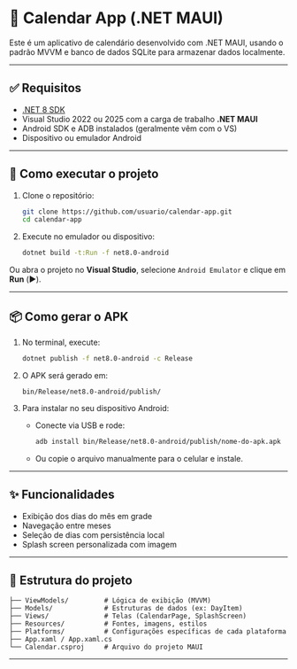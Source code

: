 
# 📅 Calendar App (.NET MAUI)

Este é um aplicativo de calendário desenvolvido com .NET MAUI, usando o padrão MVVM e banco de dados SQLite para armazenar dados localmente.

---

## ✅ Requisitos

- [.NET 8 SDK](https://dotnet.microsoft.com/en-us/download)
- Visual Studio 2022 ou 2025 com a carga de trabalho **.NET MAUI**
- Android SDK e ADB instalados (geralmente vêm com o VS)
- Dispositivo ou emulador Android

---

## 🚀 Como executar o projeto

1. Clone o repositório:
   ```bash
   git clone https://github.com/usuario/calendar-app.git
   cd calendar-app
   ```

2. Execute no emulador ou dispositivo:
   ```bash
   dotnet build -t:Run -f net8.0-android
   ```

Ou abra o projeto no **Visual Studio**, selecione `Android Emulator` e clique em **Run** (▶️).

---

## 📦 Como gerar o APK

1. No terminal, execute:
   ```bash
   dotnet publish -f net8.0-android -c Release
   ```

2. O APK será gerado em:
   ```
   bin/Release/net8.0-android/publish/
   ```

3. Para instalar no seu dispositivo Android:
   - Conecte via USB e rode:
     ```bash
     adb install bin/Release/net8.0-android/publish/nome-do-apk.apk
     ```
   - Ou copie o arquivo manualmente para o celular e instale.

---

## ✨ Funcionalidades

- Exibição dos dias do mês em grade
- Navegação entre meses
- Seleção de dias com persistência local
- Splash screen personalizada com imagem

---

## 📁 Estrutura do projeto

```
├── ViewModels/         # Lógica de exibição (MVVM)
├── Models/             # Estruturas de dados (ex: DayItem)
├── Views/              # Telas (CalendarPage, SplashScreen)
├── Resources/          # Fontes, imagens, estilos
├── Platforms/          # Configurações específicas de cada plataforma
├── App.xaml / App.xaml.cs
└── Calendar.csproj     # Arquivo do projeto MAUI
```

--------------
